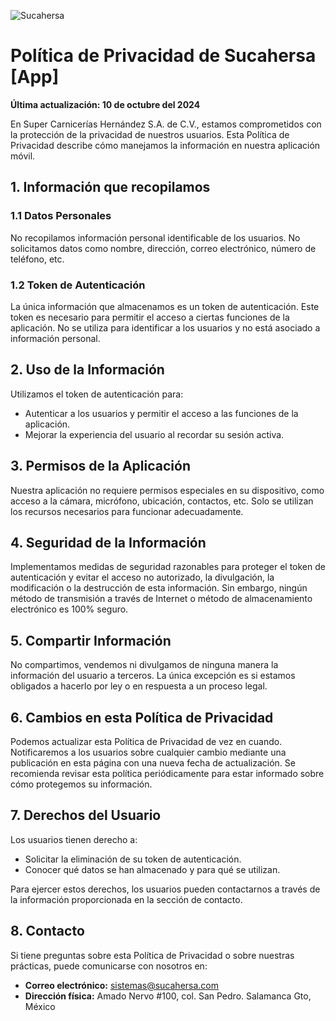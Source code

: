 ![Sucahersa](https://www.sucahersa.com/m/CArnes.jpg)

# Política de Privacidad de Sucahersa [App]

**Última actualización: 10 de octubre del 2024**

En Super Carnicerías Hernández S.A. de C.V., estamos comprometidos con la protección de la privacidad de nuestros usuarios. Esta Política de Privacidad describe cómo manejamos la información en nuestra aplicación móvil.

## 1. Información que recopilamos

### 1.1 Datos Personales
No recopilamos información personal identificable de los usuarios. No solicitamos datos como nombre, dirección, correo electrónico, número de teléfono, etc.

### 1.2 Token de Autenticación
La única información que almacenamos es un token de autenticación. Este token es necesario para permitir el acceso a ciertas funciones de la aplicación. No se utiliza para identificar a los usuarios y no está asociado a información personal.

## 2. Uso de la Información
Utilizamos el token de autenticación para:
- Autenticar a los usuarios y permitir el acceso a las funciones de la aplicación.
- Mejorar la experiencia del usuario al recordar su sesión activa.

## 3. Permisos de la Aplicación
Nuestra aplicación no requiere permisos especiales en su dispositivo, como acceso a la cámara, micrófono, ubicación, contactos, etc. Solo se utilizan los recursos necesarios para funcionar adecuadamente.

## 4. Seguridad de la Información
Implementamos medidas de seguridad razonables para proteger el token de autenticación y evitar el acceso no autorizado, la divulgación, la modificación o la destrucción de esta información. Sin embargo, ningún método de transmisión a través de Internet o método de almacenamiento electrónico es 100% seguro.

## 5. Compartir Información
No compartimos, vendemos ni divulgamos de ninguna manera la información del usuario a terceros. La única excepción es si estamos obligados a hacerlo por ley o en respuesta a un proceso legal.

## 6. Cambios en esta Política de Privacidad
Podemos actualizar esta Política de Privacidad de vez en cuando. Notificaremos a los usuarios sobre cualquier cambio mediante una publicación en esta página con una nueva fecha de actualización. Se recomienda revisar esta política periódicamente para estar informado sobre cómo protegemos su información.

## 7. Derechos del Usuario
Los usuarios tienen derecho a:
- Solicitar la eliminación de su token de autenticación.
- Conocer qué datos se han almacenado y para qué se utilizan.

Para ejercer estos derechos, los usuarios pueden contactarnos a través de la información proporcionada en la sección de contacto.

## 8. Contacto
Si tiene preguntas sobre esta Política de Privacidad o sobre nuestras prácticas, puede comunicarse con nosotros en:
- **Correo electrónico:** sistemas@sucahersa.com
- **Dirección física:** Amado Nervo #100, col. San Pedro. Salamanca Gto, México
